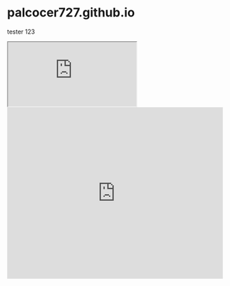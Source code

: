 # palcocer727.github.io
tester 123
<iframe src="https://palcocer727.github.io/Kaizen-E-Learning/"></iframe>
<iframe src="https://palcocer727.github.io/Kaizen-E-Learning/" width="100%" height="400" frameborder="0" scrolling="no"></iframe>
